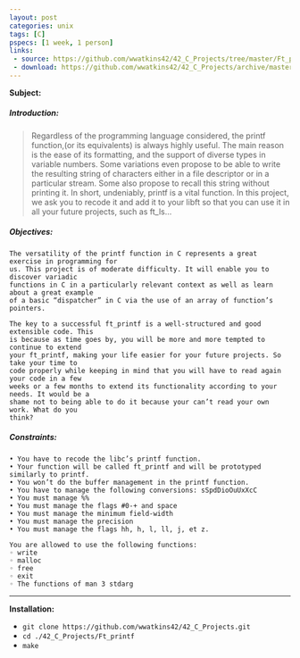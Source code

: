 ```yaml
---
layout: post
categories: unix
tags: [C]
pspecs: [1 week, 1 person]
links:
 - source: https://github.com/wwatkins42/42_C_Projects/tree/master/Ft_printf
 - download: https://github.com/wwatkins42/42_C_Projects/archive/master.zip
---
```


__Subject:__
##### Introduction:

> Regardless of the programming language considered, the printf function,(or its equivalents)
> is always highly useful. The main reason is the ease of its formatting, and the
> support of diverse types in variable numbers. Some variations even propose to be able to
> write the resulting string of characters either in a file descriptor or in a particular
> stream.
> Some also propose to recall this string without printing it. In short, undeniably, printf
> is a vital function. In this project, we ask you to recode it and add it to your libft so
> that you can use it in all your future projects, such as ft_ls...

##### Objectives:
```
The versatility of the printf function in C represents a great exercise in programming for
us. This project is of moderate difficulty. It will enable you to discover variadic
functions in C in a particularly relevant context as well as learn about a great example
of a basic “dispatcher” in C via the use of an array of function’s pointers.

The key to a successful ft_printf is a well-structured and good extensible code. This
is because as time goes by, you will be more and more tempted to continue to extend
your ft_printf, making your life easier for your future projects. So take your time to
code properly while keeping in mind that you will have to read again your code in a few
weeks or a few months to extend its functionality according to your needs. It would be a
shame not to being able to do it because your can’t read your own work. What do you
think?
```
##### Constraints:
```
• You have to recode the libc’s printf function.
• Your function will be called ft_printf and will be prototyped similarly to printf.
• You won’t do the buffer management in the printf function.
• You have to manage the following conversions: sSpdDioOuUxXcC
• You must manage %%
• You must manage the flags #0-+ and space
• You must manage the minimum field-width
• You must manage the precision
• You must manage the flags hh, h, l, ll, j, et z.

You are allowed to use the following functions:
◦ write
◦ malloc
◦ free
◦ exit
◦ The functions of man 3 stdarg
```
---
__Installation:__

* `git clone https://github.com/wwatkins42/42_C_Projects.git`
* `cd ./42_C_Projects/Ft_printf`
* `make`
